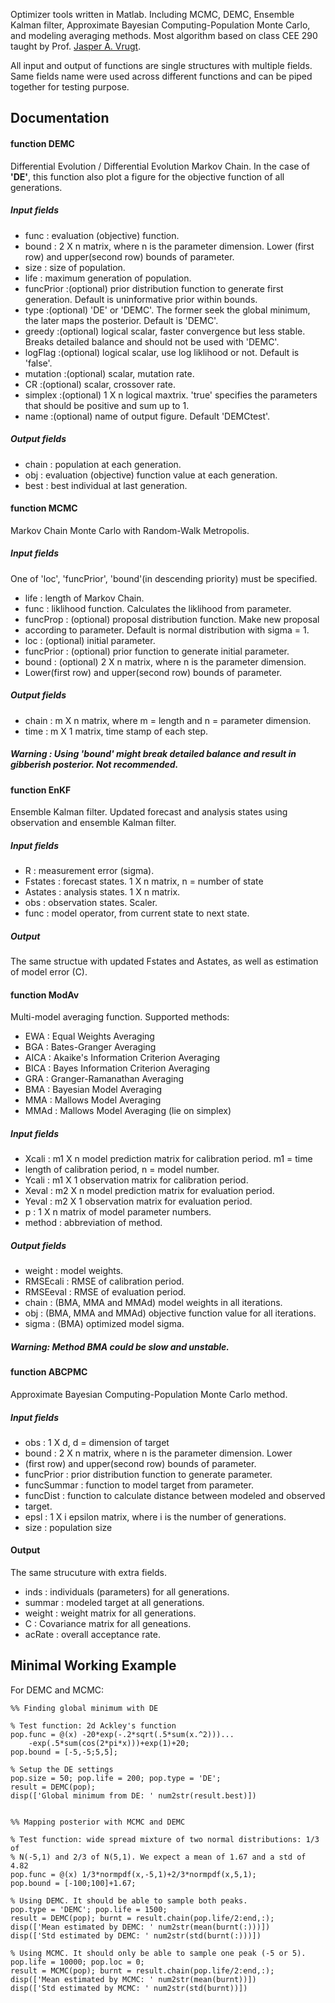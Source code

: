 Optimizer tools written in Matlab. Including MCMC, DEMC, Ensemble Kalman filter, Approximate Bayesian Computing-Population Monte Carlo, and modeling averaging methods. Most algorithm based on class CEE 290 taught by Prof. [Jasper A. Vrugt](http://faculty.sites.uci.edu/jasper/).

All input and output of functions are single structures with multiple fields. Same fields name were used across different functions and can be piped together for testing purpose. 


## Documentation

#### function DEMC
Differential Evolution / Differential Evolution Markov Chain. In the case of **'DE'**, this function also plot a figure for the objective function of all generations.
##### Input fields
- func       : evaluation (objective) function.
- bound      : 2 X n matrix, where n is the parameter dimension. Lower (first row) and upper(second row) bounds of parameter.
- size       : size of population.
- life       : maximum generation of population.
- funcPrior  :(optional) prior distribution function to generate first
 generation. Default is uninformative prior within bounds.
- type       :(optional) 'DE' or 'DEMC'. The former seek the global minimum, the later maps the posterior. Default is 'DEMC'.
- greedy     :(optional) logical scalar, faster convergence but less stable. Breaks detailed balance and should not be used with 'DEMC'.
- logFlag    :(optional) logical scalar, use log liklihood or not. Default is 'false'.
- mutation   :(optional) scalar, mutation rate.
- CR         :(optional) scalar, crossover rate.
- simplex    :(optional) 1 X n logical maxtrix. 'true' specifies the parameters that should be positive and sum up to 1.
- name       :(optional) name of output figure. Default 'DEMCtest'.

##### Output fields
- chain      : population at each generation.
- obj        : evaluation (objective) function value at each generation.
- best       : best individual at last generation.



#### function MCMC
Markov Chain Monte Carlo with Random-Walk Metropolis.
##### Input fields
One of 'loc', 'funcPrior', 'bound'(in descending priority) must be specified. 
- life      : length of Markov Chain.
- func      : liklihood function. Calculates the liklihood from parameter.
- funcProp  : (optional) proposal distribution function. Make new proposal
- according to parameter. Default is normal distribution with sigma = 1. 
- loc       : (optional) initial parameter.
- funcPrior : (optional) prior function to generate initial parameter.
- bound     : (optional) 2 X n matrix, where n is the parameter dimension. 
- Lower(first row) and upper(second row) bounds of parameter.
 
##### Output fields
- chain     : m X n matrix, where m = length and n = parameter dimension.
- time      : m X 1 matrix, time stamp of each step.

##### Warning   : Using 'bound' might break detailed balance and result in gibberish posterior. Not recommended.


#### function EnKF
Ensemble Kalman filter. Updated forecast and analysis states using observation and ensemble Kalman filter.

##### Input fields
- R        : measurement error (sigma).
- Fstates  : forecast states. 1 X n matrix, n = number of state
- Astates  : analysis states. 1 X n matrix.
- obs      : observation states. Scaler.
- func     : model operator, from current state to next state. 

##### Output 
The same structue with updated Fstates and Astates, as well as estimation of model error (C).



#### function ModAv
Multi-model averaging function. Supported methods:
- EWA    : Equal Weights Averaging
- BGA    : Bates-Granger Averaging
- AICA   : Akaike's Information Criterion Averaging     
- BICA   : Bayes Information Criterion Averaging    
- GRA    : Granger-Ramanathan Averaging    
- BMA    : Bayesian Model Averaging
- MMA    : Mallows Model Averaging
- MMAd   : Mallows Model Averaging (lie on simplex)
 
##### Input fields
- Xcali  : m1 X n model prediction matrix for calibration period. m1 = time
- length of calibration period, n = model number.
- Ycali  : m1 X 1 observation matrix for calibration period.
- Xeval  : m2 X n model prediction matrix for evaluation period.
- Yeval  : m2 X 1 observation matrix for evaluation period.
- p      : 1 X n matrix of model parameter numbers.
- method : abbreviation of method.

##### Output fields
- weight    : model weights.
- RMSEcali  : RMSE of calibration period. 
- RMSEeval  : RMSE of evaluation period.
- chain     : (BMA, MMA and MMAd) model weights in all iterations.
- obj       : (BMA, MMA and MMAd) objective function value for all iterations.
- sigma     : (BMA) optimized model sigma.

##### Warning: Method BMA could be slow and unstable.



#### function ABCPMC
Approximate Bayesian Computing-Population Monte Carlo method.

##### Input fields
- obs         : 1 X d, d = dimension of target 
- bound       : 2 X n matrix, where n is the parameter dimension. Lower
- (first row) and upper(second row) bounds of parameter.
- funcPrior   : prior distribution function to generate parameter.
- funcSummar  : function to model target from parameter.
- funcDist    : function to calculate distance between modeled and observed
- target.
- epsl        : 1 X i epsilon matrix, where i is the number of generations.
- size        : population size

#### Output 
The same strucuture with extra fields.
- inds     : individuals (parameters) for all generations.
- summar   : modeled target at all generations.
- weight   : weight matrix for all generations.
- C        : Covariance matrix for all geneations.
- acRate   : overall acceptance rate.


## Minimal Working Example
For DEMC and MCMC:
```
%% Finding global minimum with DE

% Test function: 2d Ackley's function
pop.func = @(x) -20*exp(-.2*sqrt(.5*sum(x.^2)))...
    -exp(.5*sum(cos(2*pi*x)))+exp(1)+20;
pop.bound = [-5,-5;5,5];

% Setup the DE settings
pop.size = 50; pop.life = 200; pop.type = 'DE';
result = DEMC(pop); 
disp(['Global minimum from DE: ' num2str(result.best)])


%% Mapping posterior with MCMC and DEMC

% Test function: wide spread mixture of two normal distributions: 1/3 of
% N(-5,1) and 2/3 of N(5,1). We expect a mean of 1.67 and a std of 4.82
pop.func = @(x) 1/3*normpdf(x,-5,1)+2/3*normpdf(x,5,1);
pop.bound = [-100;100]+1.67;

% Using DEMC. It should be able to sample both peaks.
pop.type = 'DEMC'; pop.life = 1500;
result = DEMC(pop); burnt = result.chain(pop.life/2:end,:);
disp(['Mean estimated by DEMC: ' num2str(mean(burnt(:)))])
disp(['Std estimated by DEMC: ' num2str(std(burnt(:)))])

% Using MCMC. It should only be able to sample one peak (-5 or 5).
pop.life = 10000; pop.loc = 0;
result = MCMC(pop); burnt = result.chain(pop.life/2:end,:);
disp(['Mean estimated by MCMC: ' num2str(mean(burnt))])
disp(['Std estimated by MCMC: ' num2str(std(burnt))])
```
